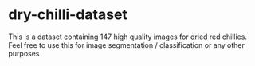 # dry-chilli-dataset
This is a dataset containing 147 high quality images for dried red chillies. Feel free to use this for image segmentation / classification or any other purposes
